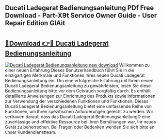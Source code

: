 ## Ducati Ladegerat Bedienungsanleitung PDf Free Download - Part-X9t Service Owner Guide - User Repair Edition GIAit

# <h2><a href="http://df4p0kb.blite.top/?on=Ducati+Ladegerat+Bedienungsanleitung">🔗Download 👉🔴 Ducati Ladegerat Bedienungsanleitung</a></h2>

[![Ducati Ladegerat Bedienungsanleitung new download](https://i.imgur.com/lujVjoI.png)](http://df4p0kb.blite.top/?on=Ducati+Ladegerat+Bedienungsanleitung)
Willkommen zu einer neuen Erfahrung Dieses Benutzerhandbuch führt Sie in die einzigartigen Merkmale und Funktionen Ihres neuen Ducati Ladegerat Bedienungsanleitung ein. Um eine erfolgreiche Erfahrung mit Ihrem neuen Ducati Ladegerat Bedienungsanleitung zu gewährleisten, lesen Sie diese Bedienungsanleitung bitte vor dem Gebrauch sorgfältig durch. Es enthält detaillierte Anweisungen zur Einrichtung des Produkts sowie Informationen zur Verwendung der verschiedenen Funktionen und Funktionen. Dieses Ducati Ladegerat Bedienungsanleitung bietet eine umfassende Reihe von Funktionen, um Ihren spezifischen Anforderungen gerecht zu werden. Wir vertrauen darauf, dass das Ducati Ladegerat BedienungsanleitungD eine zuverlässige und effektive Ressource bei Ihren Bemühungen war, Ihr neues Gerät zu beherrschen. Bei Fragen oder Bedenken wenden Sie sich bitte an unser Kundendienstteam.
